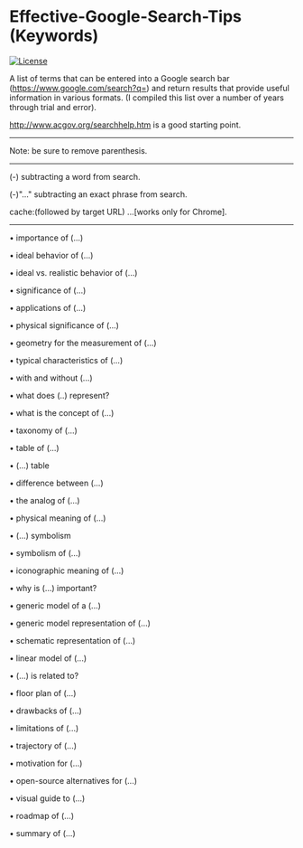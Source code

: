 # Effective-Google-Search-Tips (Keywords)

[![License](https://img.shields.io/badge/Creative_Commons-License-green)](https://choosealicense.com/licenses/cc-by-4.0)

A list of terms that can be entered into a Google search bar (https://www.google.com/search?q=) and return results that provide useful information in various formats. (I compiled this list over a number of years through trial and error).


http://www.acgov.org/searchhelp.htm is a good starting point.

_________________________________________________________________________________________________________________________________________________________________

Note: be sure to remove parenthesis. 
_________________________________________________________________________________________________________________________________________________________________



(-) subtracting a word from search.

(-)"..." subtracting an exact phrase from search. 

cache:(followed by target URL) ...[works only for Chrome].

_________________________________________________________________________________________________________________________________________________________________


• importance of (...)

• ideal behavior of (...)

• ideal vs. realistic behavior of  (...)

• significance of (...)

• applications of (...)

• physical significance of (...)

• geometry for the measurement of (...)

• typical characteristics of (...)

• with and without (...)

• what does (..) represent?

• what is the concept of (...)

• taxonomy of (...)

• table of (...)

• (...) table

• difference between (...)

• the analog of (...)

• physical meaning of (...)

• (...) symbolism

• symbolism of (...)

• iconographic meaning of (...)

• why is (...) important?

• generic model of a (...)

• generic model representation of (...)

• schematic representation of (...)

• linear model of (...)

• (...) is related to?

• floor plan of (...)

• drawbacks of (...)

• limitations of (...)

• trajectory of (...)

• motivation for (...)

• open-source alternatives for (...)

• visual guide to (...)

• roadmap of (...)

• summary of (...)


